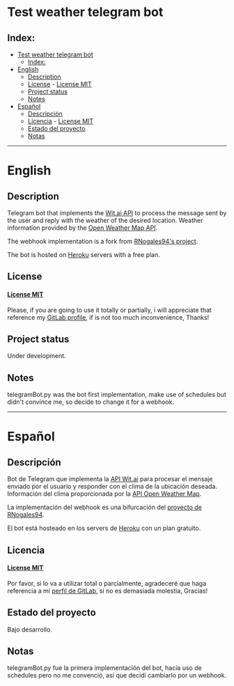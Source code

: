 # Test weather telegram bot

## Index:
- [Test weather telegram bot](#test-weather-telegram-bot)
	- [Index:](#index)
- [English](#english)
	- [Description](#description)
	- [License](#license)
			- [License MIT](#license-mit)
	- [Project status](#project-status)
	- [Notes](#notes)
- [Español](#español)
	- [Descripción](#descripción)
	- [Licencia](#licencia)
			- [License MIT](#license-mit-1)
	- [Estado del proyecto](#estado-del-proyecto)
	- [Notas](#notas)

---
# English

## Description

Telegram bot that implements the [Wit.ai API](https://wit.ai/) to process the message sent by the user and reply with the weather of the desired location. Weather information provided by the [Open Weather Map API](https://openweathermap.org/api).

The webhook implementation is a fork from [RNogales94's project](https://github.com/RNogales94/Telegram-Bot-Heroku-Webhook-For-Medium-).

The bot is hosted on [Heroku](https://dashboard.heroku.com/) servers with a free plan.

## License

#### [License MIT](https://gitlab.com/FCampo/test-weather-telegram-bot/-/blob/main/LICENSE)

Please, if you are going to use it totally or partially, i will appreciate that reference my [GitLab profile](https://gitlab.com/FCampo), if is not too much inconvenience, Thanks!

## Project status

Under development.

## Notes

telegramBot.py was the bot first implementation, make use of schedules but didn't convince me, so decide to change it for a webhook.

---
# Español

## Descripción
Bot de Telegram que implementa la [API Wit.ai](https://wit.ai/) para procesar el mensaje enviado por el usuario y responder con el clima de la ubicación deseada. Información del clima proporcionada por la [API Open Weather Map](https://openweathermap.org/api).

La implementación del webhook es una bifurcación del [proyecto de RNogales94](https://github.com/RNogales94/Telegram-Bot-Heroku-Webhook-For-Medium-).

El bot está hosteado en los servers de [Heroku](https://dashboard.heroku.com/) con un plan gratuito.

## Licencia

#### [License MIT](https://gitlab.com/FCampo/test-weather-telegram-bot/-/blob/main/LICENSE)
Por favor, si lo va a utilizar total o parcialmente, agradeceré que haga referencia a mi [perfil de GitLab](https://gitlab.com/FCampo), si no es demasiada molestia, Gracias!

## Estado del proyecto

Bajo desarrollo.

## Notas

telegramBot.py fue la primera implementación del bot, hacía uso de schedules pero no me convenció, así que decidí cambiarlo por un webhook.

